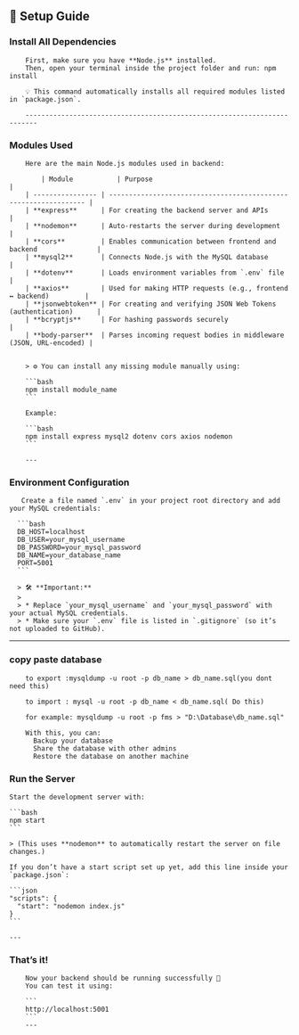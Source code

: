   ## 🚀 Setup Guide

  ### **Install All Dependencies**

        First, make sure you have **Node.js** installed.
        Then, open your terminal inside the project folder and run: npm install

        💡 This command automatically installs all required modules listed in `package.json`.

        -------------------------------------------------------------------------

  ###  **Modules Used**

        Here are the main Node.js modules used in backend:

            | Module           | Purpose                                                          |
        | ---------------- | ---------------------------------------------------------------- |
        | **express**      | For creating the backend server and APIs                         |
        | **nodemon**      | Auto-restarts the server during development                      |
        | **cors**         | Enables communication between frontend and backend               |
        | **mysql2**       | Connects Node.js with the MySQL database                         |
        | **dotenv**       | Loads environment variables from `.env` file                     |
        | **axios**        | Used for making HTTP requests (e.g., frontend ↔ backend)         |
        | **jsonwebtoken** | For creating and verifying JSON Web Tokens (authentication)      |
        | **bcryptjs**     | For hashing passwords securely                                   |
        | **body-parser**  | Parses incoming request bodies in middleware (JSON, URL-encoded) |


        > ⚙️ You can install any missing module manually using:

        ```bash
        npm install module_name
        ```

        Example:

        ```bash
        npm install express mysql2 dotenv cors axios nodemon
        ```

        ---




  ###  **Environment Configuration**

       Create a file named `.env` in your project root directory and add your MySQL credentials:

      ```bash
      DB_HOST=localhost
      DB_USER=your_mysql_username
      DB_PASSWORD=your_mysql_password
      DB_NAME=your_database_name
      PORT=5001
      ```

      > 🛠 **Important:**
      >
      > * Replace `your_mysql_username` and `your_mysql_password` with your actual MySQL credentials.
      > * Make sure your `.env` file is listed in `.gitignore` (so it’s not uploaded to GitHub).

  ---
  ###  **copy paste database**
        to export :mysqldump -u root -p db_name > db_name.sql(you dont need this)

        to import : mysql -u root -p db_name < db_name.sql( Do this)

        for example: mysqldump -u root -p fms > "D:\Database\db_name.sql"

        With this, you can:
          Backup your database
          Share the database with other admins
          Restore the database on another machine

  ###  **Run the Server**

    Start the development server with:

    ```bash
    npm start
    ```

    > (This uses **nodemon** to automatically restart the server on file changes.)

    If you don’t have a start script set up yet, add this line inside your `package.json`:

    ```json
    "scripts": {
      "start": "nodemon index.js"
    }
    ```

    ---

  ### **That’s it!**

        Now your backend should be running successfully 🎉
        You can test it using:

        ```
        http://localhost:5001
        ```
        ---

